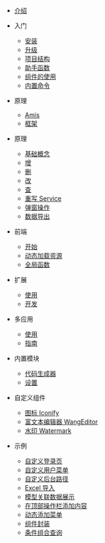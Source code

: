 * [介绍](/)

* 入门

    * [安装](guide/install.md)
    * [升级](guide/upgrade.md)
    * [项目结构](guide/structure.md)
    * [助手函数](guide/helper.md)
    * [组件的使用](guide/component-use.md)
    * [内置命令](guide/artisan.md)

* 原理

    * [Amis](theory/amis.md)
    * [框架](theory/frame.md)

* 原理

    * [基础概念](crud/base.md)
    * [增](crud/create.md)
    * [删](crud/delete.md)
    * [改](crud/update.md)
    * [查](crud/read.md)
    * [重写 Service](crud/service-rewrite.md)
    * [弹窗操作](crud/modal.md)
    * [数据导出](crud/export.md)

* 前端

    * [开始](frontend/start.md)
    * [动态加载资源](frontend/dynamic.md)
    * [全局函数](frontend/global-function.md)

* 扩展

    * [使用](extension/use.md)
    * [开发](extension/develop.md)

* 多应用

    * [使用](multi-application/use.md)
    * [指南](multi-application/guide.md)

* 内置模块

    * [代码生成器](modules/code-generator.md)
    * [设置](modules/setting.md)

* 自定义组件

    * [图标 Iconify](custom-components/iconify.md)
    * [富文本编辑器 WangEditor](custom-components/wangeditor.md)
    * [水印 Watermark](custom-components/watermark.md)

* 示例

    * [自定义登录页](examples/custom-login.md)
    * [自定义用户菜单](examples/custom-user-menu.md)
    * [自定义后台路径](examples/custom-admin-path.md)
    * [Excel 导入](examples/excel-import.md)
    * [模型关联数据展示](examples/model-relation.md)
    * [在顶部操作栏添加内容](examples/top-bar.md)
    * [动态添加菜单](examples/dynamic-add-menu.md)
    * [组件封装](examples/component-encapsulation.md)
    * [条件组合查询](examples/condition-builder.md)
